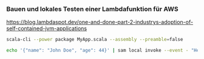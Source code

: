 ### Bauen und lokales Testen einer Lambdafunktion für AWS

https://blog.lambdaspot.dev/one-and-done-part-2-industrys-adoption-of-self-contained-jvm-applications

```bash
scala-cli --power package MyApp.scala --assembly --preamble=false
```

```bash
echo '{"name": "John Doe", "age": 44}' | sam local invoke --event - "HelloFunction"
```